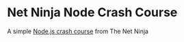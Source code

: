 # Net Ninja Node Crash Course

A simple [Node.js crash course](https://www.youtube.com/watch?v=zb3Qk8SG5Ms&list=RDCMUCW5YeuERMmlnqo4oq8vwUpg&start_radio=1&rv=zb3Qk8SG5Ms&t=5) from The Net Ninja
